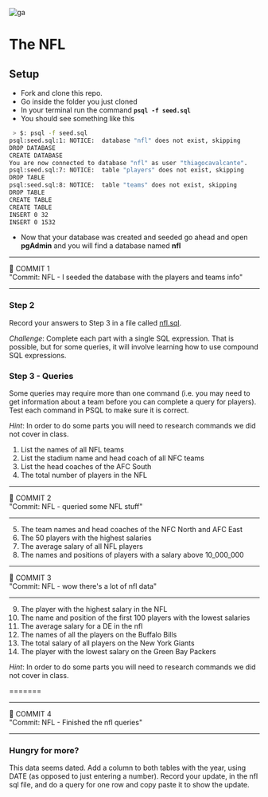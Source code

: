 ![ga](https://ga-dash.s3.amazonaws.com/production/assets/logo-9f88ae6c9c3871690e33280fcf557f33.png)

# The NFL

## Setup 
- Fork and clone this repo.
- Go inside the folder you just cloned
- In your terminal run the command **`psql -f seed.sql`**
- You should see something like this
```sh
 > $: psql -f seed.sql 
psql:seed.sql:1: NOTICE:  database "nfl" does not exist, skipping
DROP DATABASE
CREATE DATABASE
You are now connected to database "nfl" as user "thiagocavalcante".
psql:seed.sql:7: NOTICE:  table "players" does not exist, skipping
DROP TABLE
psql:seed.sql:8: NOTICE:  table "teams" does not exist, skipping
DROP TABLE
CREATE TABLE
CREATE TABLE
INSERT 0 32
INSERT 0 1532
```
- Now that your database was created and seeded go ahead and open **pgAdmin** and you will find a database named **nfl**
<hr>
&#x1F534; COMMIT 1<br>
"Commit: NFL - I seeded the database with the players and teams info"
<hr>

### Step 2
Record your answers to Step 3 in a file called [nfl.sql](nfl.sql).

_Challenge_: Complete each part with a single SQL expression. That is
possible, but for some queries, it will involve learning how to use compound SQL
expressions.


### Step 3 - Queries

Some queries may require more than one command (i.e. you may need to get information about a team before you can complete a query for players). Test each command in PSQL to make sure it is correct.

_Hint_: In order to do some parts you will need to research commands we did
not cover in class.

1.  List the names of all NFL teams
2.  List the stadium name and head coach of all NFC teams
3.  List the head coaches of the AFC South
4.  The total number of players in the NFL

<hr>
&#x1F534; COMMIT 2<br>
"Commit: NFL - queried some NFL stuff"
<hr>

5.  The team names and head coaches of the NFC North and AFC East
6.  The 50 players with the highest salaries
7.  The average salary of all NFL players
8.  The names and positions of players with a salary above 10_000_000

<hr>
&#x1F534; COMMIT 3<br>
"Commit: NFL - wow there's a lot of nfl data"
<hr>

9.  The player with the highest salary in the NFL
10. The name and position of the first 100 players with the lowest salaries
11. The average salary for a DE in the nfl
12. The names of all the players on the Buffalo Bills
13. The total salary of all players on the New York Giants
14. The player with the lowest salary on the Green Bay Packers

_Hint_: In order to do some parts you will need to research commands we did
not cover in class.

=======
<hr>
&#x1F534; COMMIT 4<br>
"Commit: NFL - Finished the nfl queries"
<hr>


### Hungry for more?
This data seems dated. Add a column to both tables with the year, using DATE (as opposed to just entering a number). Record your update, in the nfl sql file, and do a query for one row and copy paste it to show the update.
